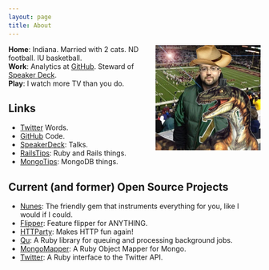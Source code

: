 ```yaml
---
layout: page
title: About
---
```


<p><img src="/images/me.jpg" alt="John Nunemaker" width="210" style="float:right" /></p>

<p>
  <strong>Home</strong>: Indiana. Married with 2 cats. ND football. IU basketball.<br/>
  <strong>Work</strong>: Analytics at <a href="https://github.com/about">GitHub</a>. Steward of <a href="http://speakerdeck.com">Speaker Deck</a>.<br/>
  <strong>Play</strong>: I watch more TV than you do.
</p>

<h2>Links</h2>
<ul>
  <li><a href="https://twitter.com/jnunemaker">Twitter</a> Words.</li>
  <li><a href="https://github.com/jnunemaker">GitHub</a> Code.</li>
  <li><a href="https://speakerdeck.com/jnunemaker">SpeakerDeck</a>: Talks.</li>
  <li><a href="http://railstips.org">RailsTips</a>: Ruby and Rails things.</li>
  <li><a href="http://mongotips.com">MongoTips</a>: MongoDB things.</li>
</ul>

<h2>Current (and former) Open Source Projects</h2>
<ul>
  <li><a href="https://github.com/jnunemaker/nunes">Nunes</a>: The friendly gem that instruments everything for you, like I would if I could.</li>
  <li><a href="https://github.com/jnunemaker/flipper">Flipper</a>: Feature flipper for ANYTHING.</li>
  <li><a href="https://github.com/jnunemaker/httparty">HTTParty</a>: Makes HTTP fun again!</li>
  <li><a href="https://github.com/bkeepers/qu">Qu</a>: A Ruby library for queuing and processing background jobs.</li>
  <li><a href="https://github.com/mongomapper/mongomapper">MongoMapper</a>: A Ruby Object Mapper for Mongo.</li>
  <li><a href="https://github.com/sferik/twitter">Twitter</a>: A Ruby interface to the Twitter API.</li>
</ul>
